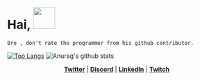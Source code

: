 # Hai, <img src="https://camo.githubusercontent.com/75dc1c8b7e5ab93cc6a6f22cdd58e8f8384245cc/68747470733a2f2f6d656469612e67697068792e636f6d2f6d656469612f6d47634e6a736657416a593541455a4e77362f67697068792e676966" width="50" data-canonical-src="https://media.giphy.com/media/mGcNjsfWAjY5AEZNw6/giphy.gif" style="max-width:100%;">




```
Bro , don't rate the programmer from his github contributor.
```



[![Top Langs](https://github-readme-stats.vercel.app/api/top-langs/?username=Rdx11&bg_color=30,43e97b,904e95&title_color=fff&text_color=fff)](https://github.com/anuraghazra/github-readme-stats)
![Anurag's github stats](https://github-readme-stats.vercel.app/api?username=Rdx11&bg_color=30,43e97b,904e95&title_color=fff&text_color=fff)


<p align="center">
  <strong><a href="https://twitter.com/edisonlee55" rel="nofollow">Twitter</a></strong> |
  <strong><a href="https://discord.gg/nYXzaUS" rel="nofollow">Discord</a></strong> |
  <strong><a href="https://www.linkedin.com/in/edisonlee55" rel="nofollow">LinkedIn</a></strong> |
  <strong><a href="https://www.twitch.tv/edisonlee55" rel="nofollow">Twitch</a></strong>
</p>

